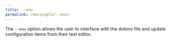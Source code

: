 ```yaml
---
title: --env
permalink: /docs/opts/--env/
---
```


The `--env` option allows the user to interface with the dotenv file and update configuration items from their text editor.
